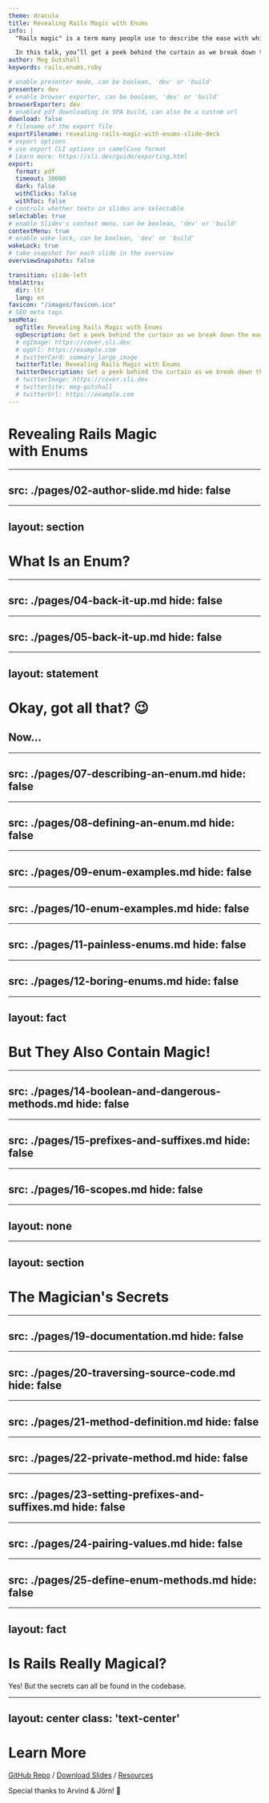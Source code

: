 ```yaml
---
theme: dracula
title: Revealing Rails Magic with Enums
info: |
  "Rails magic" is a term many people use to describe the ease with which Rails helps you go from zero to working app so quickly. However, like all other frameworks, there’s no magic to be found – only code!

  In this talk, you’ll get a peek behind the curtain as we break down the ActiveRecord Enums module. You’ll learn what it is, how/when to use it, and some cool tricks it provides. Even if you’re not a Rails developer, you will still come away from this talk with new-found knowledge on how to traverse a codebase and gain a better understanding of features built into your language of choice.
author: Meg Gutshall
keywords: rails,enums,ruby

# enable presenter mode, can be boolean, 'dev' or 'build'
presenter: dev
# enable browser exporter, can be boolean, 'dev' or 'build'
browserExporter: dev
# enabled pdf downloading in SPA build, can also be a custom url
download: false
# filename of the export file
exportFilename: revealing-rails-magic-with-enums-slide-deck
# export options
# use export CLI options in camelCase format
# Learn more: https://sli.dev/guide/exporting.html
export:
  format: pdf
  timeout: 30000
  dark: false
  withClicks: false
  withToc: false
# controls whether texts in slides are selectable
selectable: true
# enable Slidev's context menu, can be boolean, 'dev' or 'build'
contextMenu: true
# enable wake lock, can be boolean, 'dev' or 'build'
wakeLock: true
# take snapshot for each slide in the overview
overviewSnapshots: false

transition: slide-left
htmlAttrs:
  dir: ltr
  lang: en
favicon: "/images/favicon.ico"
# SEO meta tags
seoMeta:
  ogTitle: Revealing Rails Magic with Enums
  ogDescription: Get a peek behind the curtain as we break down the magic of ActiveRecord Enums through traversing Rails' source code
  # ogImage: https://cover.sli.dev
  # ogUrl: https://example.com
  # twitterCard: summary_large_image
  twitterTitle: Revealing Rails Magic with Enums
  twitterDescription: Get a peek behind the curtain as we break down the magic of ActiveRecord Enums through traversing Rails' source code
  # twitterImage: https://cover.sli.dev
  # twitterSite: meg-gutshall
  # twitterUrl: https://example.com
---
```


# Revealing Rails Magic <br>with Enums

<!--
Slide notes
-->

---
src: ./pages/02-author-slide.md
hide: false
---

---
layout: section
---

# What Is an Enum?

<!--
Slide notes
-->

---
src: ./pages/04-back-it-up.md
hide: false
---

---
src: ./pages/05-back-it-up.md
hide: false
---

---
layout: statement
---

# Okay, got all that? 😉

## Now...

---
src: ./pages/07-describing-an-enum.md
hide: false
---

---
src: ./pages/08-defining-an-enum.md
hide: false
---

---
src: ./pages/09-enum-examples.md
hide: false
---

---
src: ./pages/10-enum-examples.md
hide: false
---

---
src: ./pages/11-painless-enums.md
hide: false
---

---
src: ./pages/12-boring-enums.md
hide: false
---

---
layout: fact
---

# But They Also Contain Magic!

<!--
Slide notes
-->

---
src: ./pages/14-boolean-and-dangerous-methods.md
hide: false
---

---
src: ./pages/15-prefixes-and-suffixes.md
hide: false
---

---
src: ./pages/16-scopes.md
hide: false
---

---
layout: none
---

<!--
This is the break between the magic and revealing the magician's secrets. Talk about the tricks.
-->

---
layout: section
---

# The Magician's Secrets

<!--
Slide notes
-->

---
src: ./pages/19-documentation.md
hide: false
---

---
src: ./pages/20-traversing-source-code.md
hide: false
---

---
src: ./pages/21-method-definition.md
hide: false
---

---
src: ./pages/22-private-method.md
hide: false
---

---
src: ./pages/23-setting-prefixes-and-suffixes.md
hide: false
---

---
src: ./pages/24-pairing-values.md
hide: false
---

---
src: ./pages/25-define-enum-methods.md
hide: false
---

---
layout: fact
---

# Is Rails Really Magical?

Yes! But the secrets can all be found in the codebase.

---
layout: center
class: 'text-center'
---

# Learn More

[GitHub Repo](https://github.com/meg-gutshall/revealing-rails-magic-with-enums) / [Download Slides](https://github.com/meg-gutshall/revealing-rails-magic-with-enums/blob/4d20a02abc5f3fb41c1fa251374d32dfd2cd945c/slides.md) / [Resources](https://github.com/meg-gutshall/revealing-rails-magic-with-enums/blob/4d20a02abc5f3fb41c1fa251374d32dfd2cd945c/resources.md)

Special thanks to Arvind & Jörn! 💖

<!--
Slide notes
-->
